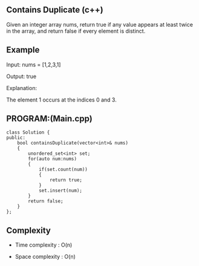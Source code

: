 ## Contains Duplicate (c++)

Given an integer array nums, return true if any value appears at least twice in the array, and return false if every element is distinct.

## Example
Input: nums = [1,2,3,1]

Output: true

Explanation:

The element 1 occurs at the indices 0 and 3.

## PROGRAM:(Main.cpp)
```
class Solution {
public:
    bool containsDuplicate(vector<int>& nums) 
    {
        unordered_set<int> set;
        for(auto num:nums)
        {
            if(set.count(num))
            {
                return true;
            }
            set.insert(num);
        }
        return false;   
    }
};
```
## Complexity
- Time complexity : O(n)

- Space complexity : O(n)
